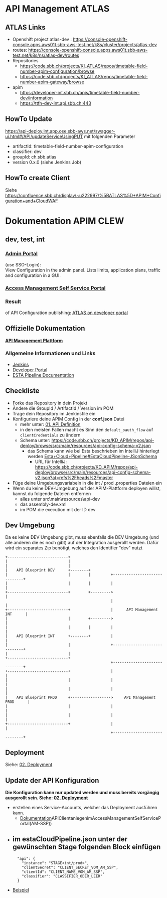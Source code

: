 # API Management ATLAS

## ATLAS Links
- Openshift project atlas-dev : https://console-openshift-console.apps.aws01t.sbb-aws-test.net/k8s/cluster/projects/atlas-dev
- routes: https://console-openshift-console.apps.aws01t.sbb-aws-test.net/k8s/ns/atlas-dev/routes
- Repositories
  - https://code.sbb.ch/projects/KI_ATLAS/repos/timetable-field-number-apim-configuration/browse
  - https://code.sbb.ch/projects/KI_ATLAS/repos/timetable-field-number-apim-gateway/browse
- apim
  - https://developer-int.sbb.ch/apis/timetable-field-number-dev/information
  - https://ttfn-dev-int.api.sbb.ch:443

## HowTo Update
https://api-deploy.int.app.ose.sbb-aws.net/swagger-ui.html#/API/updateServiceUsingPUT mit folgenden Parameter
- artifactId: timetable-field-number-apim-configuration
- classifier: dev
- groupId: ch.sbb.atlas
- version 0.x.0 (siehe Jenkins Job)

## HowTo create Client
Siehe https://confluence.sbb.ch/display/~u222997/%5BATLAS%5D+APIM+Configuration+and+CloudWAF

# Dokumentation APIM CLEW

## dev, test, int

### [Admin Portal](https://3scale-admin.int.app.ose.sbb-aws.net/p/login)
(use SSO-Login):\
View Configuration in the admin panel. Lists limits, application plans, traffic and configuration in a GUI.

### [Access Management Self Service Portal](https://am-ssp-int.sbb-cloud.net/#/home)

### Result
of API Configuration publishing:
[ATLAS on developer portal](https://developer-int.sbb.ch/apis?all=&text=atlas&scopes=PUBLIC;INTERNAL;PRIVATE)

## Offizielle Dokumentation ##

**[API Management Plattform](https://confluence.sbb.ch/display/AITG/API+Management)**

### Allgemeine Informationen und Links ###
* [Jenkins](https://ci.sbb.ch/job/KD_ESTA_BLUEPRINTS/job/aitg-apim-configuration/)
* [Developer Portal](https://developer-int.sbb.ch/api/201/blueprint)
* [ESTA Pipeline Documentation](https://confluence.sbb.ch/display/ESTA/Esta+Cloud+Pipeline)


## Checkliste
- Forke das Repository in dein Projekt
- Ändere die GroupId / ArtifactId / Version im POM
- Trage dein Repository im Jenkinsfile ein
- Konfiguriere deine APIM Config in der **conf.json** Datei
    - mehr unter: [01. API Definition](https://confluence.sbb.ch/display/AITG/01.+API+Definition)  
    - in den meisten Fällen macht es Sinn den ````default_oauth_flow```` auf ````clientCredentials```` zu ändern
    - Schema unter: https://code.sbb.ch/projects/KD_APIM/repos/api-deploy/browse/src/main/resources/api-config-schema-v2.json
        - das Schema kann wie bei Esta beschrieben im IntelliJ hinterlegt werden [Esta+Cloud+Pipeline#EstaCloudPipeline-JSonSchema](https://confluence.sbb.ch/display/ESTA/Esta+Cloud+Pipeline#EstaCloudPipeline-JSonSchema)
            - URL für IntelliJ: https://code.sbb.ch/projects/KD_APIM/repos/api-deploy/browse/src/main/resources/api-config-schema-v2.json?at=refs%2Fheads%2Fmaster
- Füge deine Umgebungsvariabeln in die int / prod .properties Dateien ein
- Wenn du keine DEV-Umgebung auf der APIM-Plattform deployen willst, kannst du folgende Dateien entfernen
    - alles unter src\main\resources\api-dev
    - das assembly-dev.xml
    - im POM die execution mit der ID dev

## Dev Umgebung
Da es keine DEV Umgebung gibt, muss ebenfalls die DEV Umgebung (und alle anderen die es noch gibt) auf der Integration ausgerollt werden.
Dafür wird ein separates Zip benötigt, welches den Identifier "dev" nutzt

```
+---------------------------+
|                           |
|                           |
|    API Blueprint DEV      +--------+
|                           |        |         +------------------------------+
|                           |        |         |                              |
+---------------------------+        +--------->                              |
                                               |                              |
+---------------------------+                  |      API Management INT      |
|                           |        +--------->                              |
|                           |        |         |                              |
|    API Blueprint INT      +--------+         |                              |
|                           |                  +------------------------------+
|                           |
+---------------------------+
                                               +------------------------------+
+---------------------------+                  |                              |
|                           |                  |                              |
|                           |                  |                              |
|    API Blueprint PROD     +------------------>     API Management PROD      |
|                           |                  |                              |
|                           |                  |                              |
+---------------------------+                  |                              |
                                               +------------------------------+
````
## Deployment
Siehe: [02. Deployment](https://confluence.sbb.ch/display/AITG/02.+Deployment)
 

## Update der API Konfiguration
**Die Konfiguration kann nur updated werden und muss bereits vorgängig ausgerollt sein. Siehe: [02. Deployment](https://confluence.sbb.ch/display/AITG/02.+Deployment)**

 - erstellen eines Service-Accounts, welcher das Deployment ausführen kann. 
    - [Dokumentation](https://confluence.sbb.ch/display/AITG/22.+Update+der+API+Konfiguration#id-22.UpdatederAPIKonfiguration-1)APIClientanlegenimAccessManagementSelfServicePortal(AM-SSP))
 - im estaCloudPipeline.json unter der gewünschten Stage folgenden Block einfügen 
    -  
    ````
      "api": {
        "instance": "STAGE<int/prod>",
        "clientSecret": "CLIENT_SECRET_VOM_AM_SSP",
        "clientId": "CLIENT_NAME_VOM_AM_SSP",
        "classifier": "CLASSIFIER_ODER_LEER"
      }
    ````
 - [Beispiel](https://code.sbb.ch/projects/KD_APIM/repos/elevator-api/browse/estaCloudPipeline.json#11-23)
 
